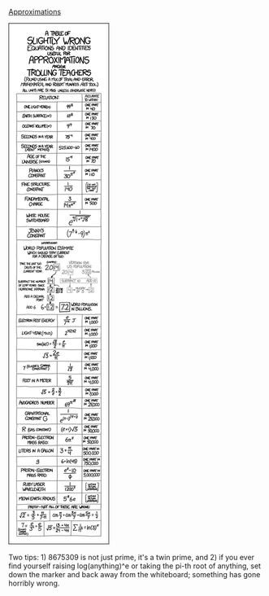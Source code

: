 [Approximations](https://xkcd.com/1047)

![Approximations](./random_comic.png)

Two tips: 1) 8675309 is not just prime, it's a twin prime, and 2) if you ever find yourself raising log(anything)^e or taking the pi-th root of anything, set down the marker and back away from the whiteboard; something has gone horribly wrong.

